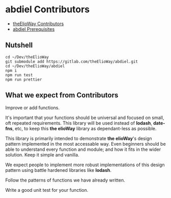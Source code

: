 # abdiel Contributors

- [theElioWay Contributors](../../contributors.html)
- [abdiel Prerequisites](./prerequisites.html)

## Nutshell

```shell
cd ~/Dev/theElioWay
git submodule add https://gitlab.com/theElioWay/abdiel.git
cd ~/Dev/theElioWay/abdiel
npm i
npm run test
npm run prettier
```

## What we expect from Contributors

Improve or add functions. 

It's important that your functions should be universal and focused on small, oft repeated requirements. This library will be used instead of **lodash**, **date-fns**, etc, to keep this **the elioWay** library as dependant-less as possible.

This library is primarily intended to demonstrate **the elioWay**'s design pattern implemented in the most accessable way. Even beginners should be able to understand every function and module; and how it fits in the wider solution. Keep it simple and vanilla.

We expect people to implement more robust implementations of this design pattern using battle hardened libraries like **lodash**.

Follow the patterns of functions we have already written.

Write a good unit test for your function. 
